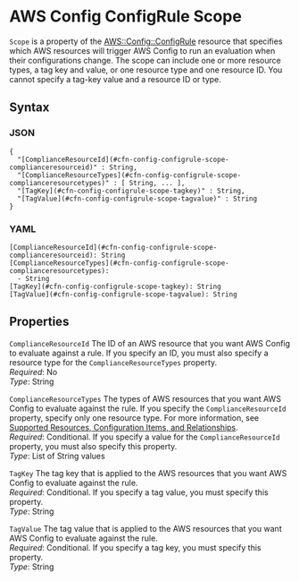 # AWS Config ConfigRule Scope<a name="aws-properties-config-configrule-scope"></a>

`Scope` is a property of the [AWS::Config::ConfigRule](aws-resource-config-configrule.md) resource that specifies which AWS resources will trigger AWS Config to run an evaluation when their configurations change\. The scope can include one or more resource types, a tag key and value, or one resource type and one resource ID\. You cannot specify a tag\-key value and a resource ID or type\.

## Syntax<a name="w4ab1c21c10c81c17c17b5"></a>

### JSON<a name="aws-properties-config-configrule-scope-syntax.json"></a>

```
{
  "[ComplianceResourceId](#cfn-config-configrule-scope-complianceresourceid)" : String,
  "[ComplianceResourceTypes](#cfn-config-configrule-scope-complianceresourcetypes)" : [ String, ... ],
  "[TagKey](#cfn-config-configrule-scope-tagkey)" : String,
  "[TagValue](#cfn-config-configrule-scope-tagvalue)" : String
}
```

### YAML<a name="aws-properties-config-configrule-scope-syntax.yaml"></a>

```
[ComplianceResourceId](#cfn-config-configrule-scope-complianceresourceid): String
[ComplianceResourceTypes](#cfn-config-configrule-scope-complianceresourcetypes):
  - String
[TagKey](#cfn-config-configrule-scope-tagkey): String
[TagValue](#cfn-config-configrule-scope-tagvalue): String
```

## Properties<a name="w4ab1c21c10c81c17c17b7"></a>

`ComplianceResourceId`  <a name="cfn-config-configrule-scope-complianceresourceid"></a>
The ID of an AWS resource that you want AWS Config to evaluate against a rule\. If you specify an ID, you must also specify a resource type for the `ComplianceResourceTypes` property\.   
*Required*: No  
*Type*: String

`ComplianceResourceTypes`  <a name="cfn-config-configrule-scope-complianceresourcetypes"></a>
The types of AWS resources that you want AWS Config to evaluate against the rule\. If you specify the `ComplianceResourceId` property, specify only one resource type\. For more information, see [Supported Resources, Configuration Items, and Relationships](https://docs.aws.amazon.com/config/latest/developerguide/resource-config-reference.html)\.  
*Required*: Conditional\. If you specify a value for the `ComplianceResourceId` property, you must also specify this property\.  
*Type*: List of String values

`TagKey`  <a name="cfn-config-configrule-scope-tagkey"></a>
The tag key that is applied to the AWS resources that you want AWS Config to evaluate against the rule\.  
*Required*: Conditional\. If you specify a tag value, you must specify this property\.  
*Type*: String

`TagValue`  <a name="cfn-config-configrule-scope-tagvalue"></a>
The tag value that is applied to the AWS resources that you want AWS Config to evaluate against the rule\.  
*Required*: Conditional\. If you specify a tag key, you must specify this property\.  
*Type*: String